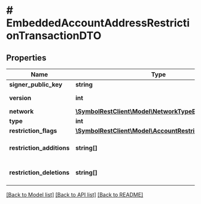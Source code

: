 # # EmbeddedAccountAddressRestrictionTransactionDTO

## Properties

Name | Type | Description | Notes
------------ | ------------- | ------------- | -------------
**signer_public_key** | **string** | Public key. |
**version** | **int** | Entity version. |
**network** | [**\SymbolRestClient\Model\NetworkTypeEnum**](NetworkTypeEnum.md) |  |
**type** | **int** |  |
**restriction_flags** | [**\SymbolRestClient\Model\AccountRestrictionFlagsEnum**](AccountRestrictionFlagsEnum.md) |  |
**restriction_additions** | **string[]** | Account restriction additions. |
**restriction_deletions** | **string[]** | Account restriction deletions. |

[[Back to Model list]](../../README.md#models) [[Back to API list]](../../README.md#endpoints) [[Back to README]](../../README.md)
